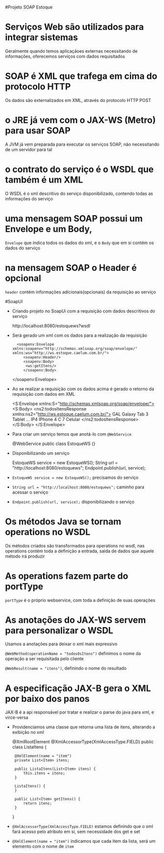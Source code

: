 #Projeto SOAP Estoque

<h1>Serviços Web são utilizados para integrar sistemas</h1>

Geralmente quando temos aplicaçãoes externas necessitando de informações, oferecemos serviços com dados requisitados

<h1>SOAP é XML que trafega em cima do protocolo HTTP</h1>

Os dados são externalizados em XML, através do protocolo HTTP POST 

<h1>o JRE já vem com o JAX-WS (Metro) para usar SOAP</h1>

A JVM já vem preparada para executar os serviços SOAP, não necessitando de um servidor para tal

<h1>o contrato do serviço é o WSDL que também é um XML</h1>

O WSDL é o xml descritivo do serviço disponibilizado, contendo todas as informações do serviço

<h1>uma mensagem SOAP possui um Envelope e um Body,</h1>

`Envelope` que indica todos os dados do xml, e o `Body` que em si contém os dados do serviço

<h1>na mensagem SOAP o Header é opcional</h1>

`header` contém informações adicionais(opcionais) da requisição ao serviço

#SoapUI
* Criando projeto no SoapUi com a requisição com dados descritivos do serviço

	http://localhost:8080/estoquews?wsdl
	
* Será gerado um xml com os dados para a realização da requisição

		<soapenv:Envelope xmlns:soapenv="http://schemas.xmlsoap.org/soap/envelope/" xmlns:ws="http://ws.estoque.caelum.com.br/">
		   <soapenv:Header/>
		   <soapenv:Body>
		    <ws:getItens/>
		   </soapenv:Body>
	</soapenv:Envelope>
	
* Ao se realizar a requisição com os dados acima é gerado o retorno da requisição com dados em XML

	<S:Envelope xmlns:S="http://schemas.xmlsoap.org/soap/envelope/">
	   <S:Body>
	      <ns2:todosItensResponse xmlns:ns2="http://ws.estoque.caelum.com.br/">
	         <return>
	            <codigo>GAL</codigo>
	            <nome>Galaxy Tab</nome>
	            <quantidade>3</quantidade>
	            <tipo>Tablet</tipo>
	         </return>
	         ...
	         <return>
	            <codigo>IP4</codigo>
	            <nome>IPhone 4 C</nome>
	            <quantidade>7</quantidade>
	            <tipo>Celular</tipo>
	         </return>
	      </ns2:todosItensResponse>
	   </S:Body>
	</S:Envelope>
	
* Para criar um serviço temos que anotá-lo com `@WebService`

	@WebService
	public class EstoqueWS {}
	
* Disponibilizando um serviço

	EstoqueWS service = new EstoqueWS();
	String url = "http://localhost:8080/estoquews";
	Endpoint.publish(url, service);

* `EstoqueWS service = new EstoqueWS();` precisamos do serviço
* `String url = "http://localhost:8080/estoquews";` caminho para acessar o serviço
* `Endpoint.publish(url, service);` disponibilizando o serviço

<h1>Os métodos Java se tornam operations no WSDL</h1>

Os métodos criados são transformados para operations no wsdl, nas operations contém toda a definição a entrada, saída de dados que aquele método irá produzir

<h1>As operations fazem parte do portType</h1>

`portType` é o próprio webservice, com toda a definição de suas operações

<h1>As anotações do JAX-WS servem para personalizar o WSDL</h1>

Usamos a anotações para deixar o xml mais expressivo

`@WebMethod(operationName = "todosOsItens")` definimos o nome da operação a ser requisitada pelo cliente

`@WebResult(name = "itens")`, definindo o nome do resultado

<h1>A especificação JAX-B gera o XML por baixo dos panos</h1>

 JAX-B é a api responsável por tratar e realizar o parse do java para xml, e virce-versa
 
 * Providenciamos uma classe que retorna uma lista de itens, alterando a exibição no xml

	@XmlRootElement
	@XmlAccessorType(XmlAccessType.FIELD)
	public class ListaItens {
	
		@XmlElement(name = "item")
		private List<Item> itens;
	
		public ListaItens(List<Item> itens) {
			this.itens = itens;
		}
	
		ListaItens() {
		}
	
		public List<Item> getItens() {
			return itens;
		}
	
	}
	
* `@XmlAccessorType(XmlAccessType.FIELD)` estamos definindo que o xml fará acesso pelo atributo em sí, sem necessidade dos get e set
* `@XmlElement(name = "item")` indicamos que cada item da lista, será um elemento com o nome de `item`